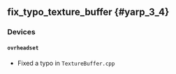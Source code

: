 fix_typo_texture_buffer {#yarp_3_4}
--------------------------

### Devices

#### `ovrheadset`

* Fixed a typo in `TextureBuffer.cpp`
